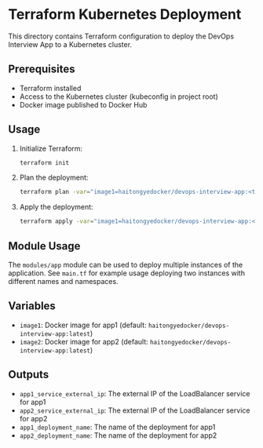 # Terraform Kubernetes Deployment

This directory contains Terraform configuration to deploy the DevOps Interview App to a Kubernetes cluster.

## Prerequisites
- Terraform installed
- Access to the Kubernetes cluster (kubeconfig in project root)
- Docker image published to Docker Hub

## Usage

1. Initialize Terraform:
   ```bash
   terraform init
   ```
2. Plan the deployment:
   ```bash
   terraform plan -var="image1=haitongyedocker/devops-interview-app:<tag1>" -var="image2=haitongyedocker/devops-interview-app:<tag2>"
   ```
3. Apply the deployment:
   ```bash
   terraform apply -var="image1=haitongyedocker/devops-interview-app:<tag1>" -var="image2=haitongyedocker/devops-interview-app:<tag2>"
   ```

## Module Usage

The `modules/app` module can be used to deploy multiple instances of the application. See `main.tf` for example usage deploying two instances with different names and namespaces.

## Variables
- `image1`: Docker image for app1 (default: `haitongyedocker/devops-interview-app:latest`)
- `image2`: Docker image for app2 (default: `haitongyedocker/devops-interview-app:latest`)

## Outputs
- `app1_service_external_ip`: The external IP of the LoadBalancer service for app1
- `app2_service_external_ip`: The external IP of the LoadBalancer service for app2
- `app1_deployment_name`: The name of the deployment for app1
- `app2_deployment_name`: The name of the deployment for app2 